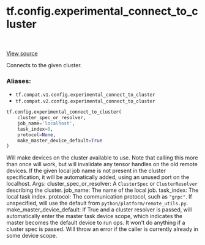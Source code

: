<div itemscope itemtype="http://developers.google.com/ReferenceObject">
<meta itemprop="name" content="tf.config.experimental_connect_to_cluster" />
<meta itemprop="path" content="Stable" />
</div>

# tf.config.experimental_connect_to_cluster

<!-- Insert buttons -->

<table class="tfo-notebook-buttons tfo-api" align="left">
</table>

<a target="_blank" href="/code/stable/tensorflow/python/eager/remote.py">View source</a>



<!-- Start diff -->
Connects to the given cluster.

### Aliases:

* `tf.compat.v1.config.experimental_connect_to_cluster`
* `tf.compat.v2.config.experimental_connect_to_cluster`


``` python
tf.config.experimental_connect_to_cluster(
    cluster_spec_or_resolver,
    job_name='localhost',
    task_index=0,
    protocol=None,
    make_master_device_default=True
)
```



<!-- Placeholder for "Used in" -->
Will make devices on the cluster available to use. Note that calling this more
than once will work, but will invalidate any tensor handles on the old remote
devices.
If the given local job name is not present in the cluster specification, it
will be automatically added, using an unused port on the localhost.
Args:
  cluster_spec_or_resolver: A `ClusterSpec` or `ClusterResolver` describing
    the cluster.
  job_name: The name of the local job.
  task_index: The local task index.
  protocol: The communication protocol, such as `"grpc"`. If unspecified, will
    use the default from `python/platform/remote_utils.py`.
  make_master_device_default: If True and a cluster resolver is passed, will
    automatically enter the master task device scope, which indicates the
    master becomes the default device to run ops. It won't do anything if
    a cluster spec is passed. Will throw an error if the caller is currently
    already in some device scope.